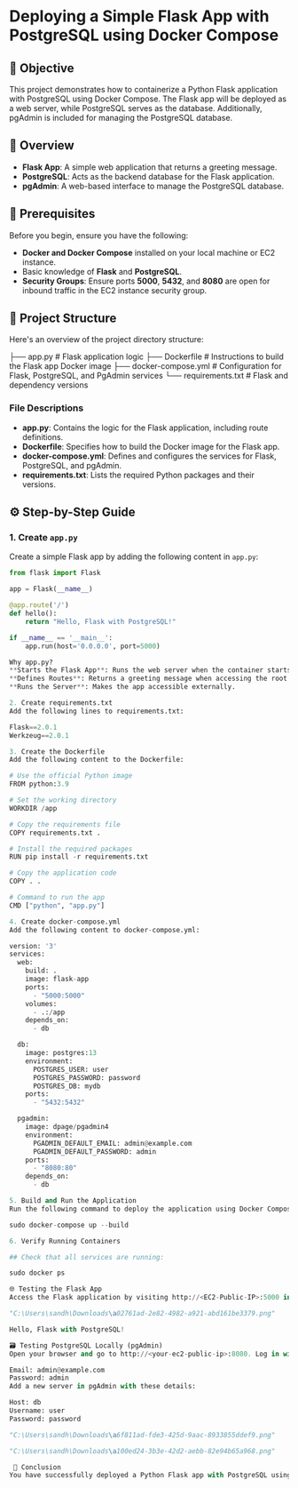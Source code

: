 # Deploying a Simple Flask App with PostgreSQL using Docker Compose

## 🚀 Objective

This project demonstrates how to containerize a Python Flask application with PostgreSQL using Docker Compose. The Flask app will be deployed as a web server, while PostgreSQL serves as the database. Additionally, pgAdmin is included for managing the PostgreSQL database.

## 🧰 Overview

- **Flask App**: A simple web application that returns a greeting message.
- **PostgreSQL**: Acts as the backend database for the Flask application.
- **pgAdmin**: A web-based interface to manage the PostgreSQL database.

## 🧩 Prerequisites

Before you begin, ensure you have the following:

- **Docker and Docker Compose** installed on your local machine or EC2 instance.
- Basic knowledge of **Flask** and **PostgreSQL**.
- **Security Groups**: Ensure ports **5000**, **5432**, and **8080** are open for inbound traffic in the EC2 instance security group.

## 📁 Project Structure

Here's an overview of the project directory structure:

├── app.py # Flask application logic ├── Dockerfile # Instructions to build the Flask app Docker image ├── docker-compose.yml # Configuration for Flask, PostgreSQL, and PgAdmin services └── requirements.txt # Flask and dependency versions

### File Descriptions

- **app.py**: Contains the logic for the Flask application, including route definitions.
- **Dockerfile**: Specifies how to build the Docker image for the Flask app.
- **docker-compose.yml**: Defines and configures the services for Flask, PostgreSQL, and pgAdmin.
- **requirements.txt**: Lists the required Python packages and their versions.

## ⚙️ Step-by-Step Guide

### 1. Create `app.py`

Create a simple Flask app by adding the following content in `app.py`:

```python
from flask import Flask

app = Flask(__name__)

@app.route('/')
def hello():
    return "Hello, Flask with PostgreSQL!"

if __name__ == '__main__':
    app.run(host='0.0.0.0', port=5000)

Why app.py?
**Starts the Flask App**: Runs the web server when the container starts.
**Defines Routes**: Returns a greeting message when accessing the root URL.
**Runs the Server**: Makes the app accessible externally.

2. Create requirements.txt
Add the following lines to requirements.txt:

Flask==2.0.1
Werkzeug==2.0.1

3. Create the Dockerfile
Add the following content to the Dockerfile:

# Use the official Python image
FROM python:3.9

# Set the working directory
WORKDIR /app

# Copy the requirements file
COPY requirements.txt .

# Install the required packages
RUN pip install -r requirements.txt

# Copy the application code
COPY . .

# Command to run the app
CMD ["python", "app.py"]

4. Create docker-compose.yml
Add the following content to docker-compose.yml:

version: '3'
services:
  web:
    build: .
    image: flask-app
    ports:
      - "5000:5000"
    volumes:
      - .:/app
    depends_on:
      - db

  db:
    image: postgres:13
    environment:
      POSTGRES_USER: user
      POSTGRES_PASSWORD: password
      POSTGRES_DB: mydb
    ports:
      - "5432:5432"

  pgadmin:
    image: dpage/pgadmin4
    environment:
      PGADMIN_DEFAULT_EMAIL: admin@example.com
      PGADMIN_DEFAULT_PASSWORD: admin
    ports:
      - "8080:80"
    depends_on:
      - db

5. Build and Run the Application
Run the following command to deploy the application using Docker Compose:

sudo docker-compose up --build

6. Verify Running Containers

## Check that all services are running:

sudo docker ps

🌐 Testing the Flask App
Access the Flask application by visiting http://<EC2-Public-IP>:5000 in your web browser. You should see:

"C:\Users\sandh\Downloads\a02761ad-2e82-4982-a921-abd161be3379.png"

Hello, Flask with PostgreSQL!

🗃️ Testing PostgreSQL Locally (pgAdmin)
Open your browser and go to http://<your-ec2-public-ip>:8080. Log in with the following credentials:

Email: admin@example.com
Password: admin
Add a new server in pgAdmin with these details:

Host: db
Username: user
Password: password

"C:\Users\sandh\Downloads\a6f811ad-fde3-425d-9aac-8933855ddef9.png"

"C:\Users\sandh\Downloads\a100ed24-3b3e-42d2-aebb-82e94b65a968.png"

 🎯 Conclusion
You have successfully deployed a Python Flask app with PostgreSQL using Docker Compose. This project illustrates how to containerize multiple services and link them effectively using Docker Compose. It serves as a solid foundation for developing and testing scalable applications.




